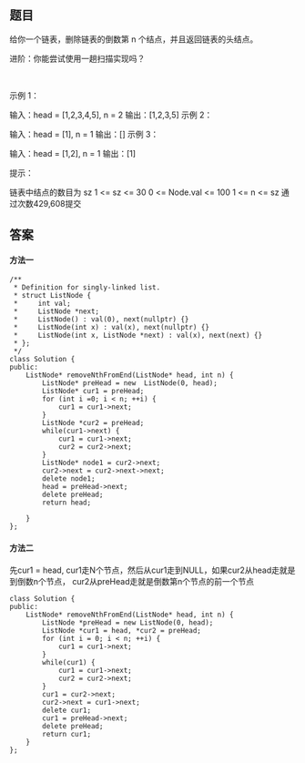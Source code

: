 ## 题目
给你一个链表，删除链表的倒数第 n 个结点，并且返回链表的头结点。

进阶：你能尝试使用一趟扫描实现吗？

 

示例 1：


输入：head = [1,2,3,4,5], n = 2
输出：[1,2,3,5]
示例 2：

输入：head = [1], n = 1
输出：[]
示例 3：

输入：head = [1,2], n = 1
输出：[1]
 

提示：

链表中结点的数目为 sz
1 <= sz <= 30
0 <= Node.val <= 100
1 <= n <= sz
通过次数429,608提交

## 答案

#### 方法一
```
/**
 * Definition for singly-linked list.
 * struct ListNode {
 *     int val;
 *     ListNode *next;
 *     ListNode() : val(0), next(nullptr) {}
 *     ListNode(int x) : val(x), next(nullptr) {}
 *     ListNode(int x, ListNode *next) : val(x), next(next) {}
 * };
 */
class Solution {
public:
    ListNode* removeNthFromEnd(ListNode* head, int n) {
        ListNode* preHead = new  ListNode(0, head);
        ListNode* cur1 = preHead;
        for (int i =0; i < n; ++i) {
            cur1 = cur1->next;
        }
        ListNode *cur2 = preHead;
        while(cur1->next) {
            cur1 = cur1->next;
            cur2 = cur2->next;
        }
        ListNode* node1 = cur2->next;
        cur2->next = cur2->next->next;
        delete node1;
        head = preHead->next;
        delete preHead;
        return head;

    }
};
```

#### 方法二
先cur1 = head, cur1走N个节点，然后从cur1走到NULL，如果cur2从head走就是到倒数n个节点， cur2从preHead走就是倒数第n个节点的前一个节点
```
class Solution {
public:
    ListNode* removeNthFromEnd(ListNode* head, int n) {
        ListNode *preHead = new ListNode(0, head);
        ListNode *cur1 = head, *cur2 = preHead;
        for (int i = 0; i < n; ++i) {
            cur1 = cur1->next;
        }
        while(cur1) {
            cur1 = cur1->next;
            cur2 = cur2->next;
        }
        cur1 = cur2->next;
        cur2->next = cur1->next;
        delete cur1;
        cur1 = preHead->next;
        delete preHead;
        return cur1;
    }
};
```
